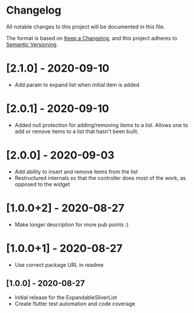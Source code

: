 # Changelog

All notable changes to this project will be documented in this file.

The format is based on [Keep a Changelog](https://keepachangelog.com/en/1.0.0/),
and this project adheres to [Semantic Versioning](https://semver.org/spec/v2.0.0.html).

# [2.1.0] - 2020-09-10

-   Add param to expand list when initial item is added

# [2.0.1] - 2020-09-10

-   Added null protection for adding/removing items to a list. Allows one to add or remove items to a list that hasn't been built.

# [2.0.0] - 2020-09-03

-   Add ability to insert and remove items from the list
-   Restructured internals so that the controller does most of the work, as opposed to the widget

# [1.0.0+2] - 2020-08-27

-   Make longer description for more pub points :)

# [1.0.0+1] - 2020-08-27

-   Use correct package URL in readme

## [1.0.0] - 2020-08-27

-   Initial release for the ExpandableSliverList
-   Create flutter test automation and code coverage
